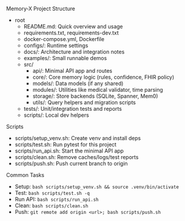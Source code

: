Memory‑X Project Structure

- root
  - README.md: Quick overview and usage
  - requirements.txt, requirements-dev.txt
  - docker-compose.yml, Dockerfile
  - configs/: Runtime settings
  - docs/: Architecture and integration notes
  - examples/: Small runnable demos
  - src/
    - api/: Minimal API app and routes
    - core/: Core memory logic (rules, confidence, FHIR policy)
    - models/: Data models (if any shared)
    - modules/: Utilities like medical validator, time parsing
    - storage/: Store backends (SQLite, Spanner, Mem0)
    - utils/: Query helpers and migration scripts
  - tests/: Unit/integration tests and reports
  - scripts/: Local dev helpers

Scripts
- scripts/setup_venv.sh: Create venv and install deps
- scripts/test.sh: Run pytest for this project
- scripts/run_api.sh: Start the minimal API app
- scripts/clean.sh: Remove caches/logs/test reports
- scripts/push.sh: Push current branch to origin

Common Tasks
- Setup: `bash scripts/setup_venv.sh && source .venv/bin/activate`
- Test: `bash scripts/test.sh -q`
- Run API: `bash scripts/run_api.sh`
- Clean: `bash scripts/clean.sh`
- Push: `git remote add origin <url>; bash scripts/push.sh`

